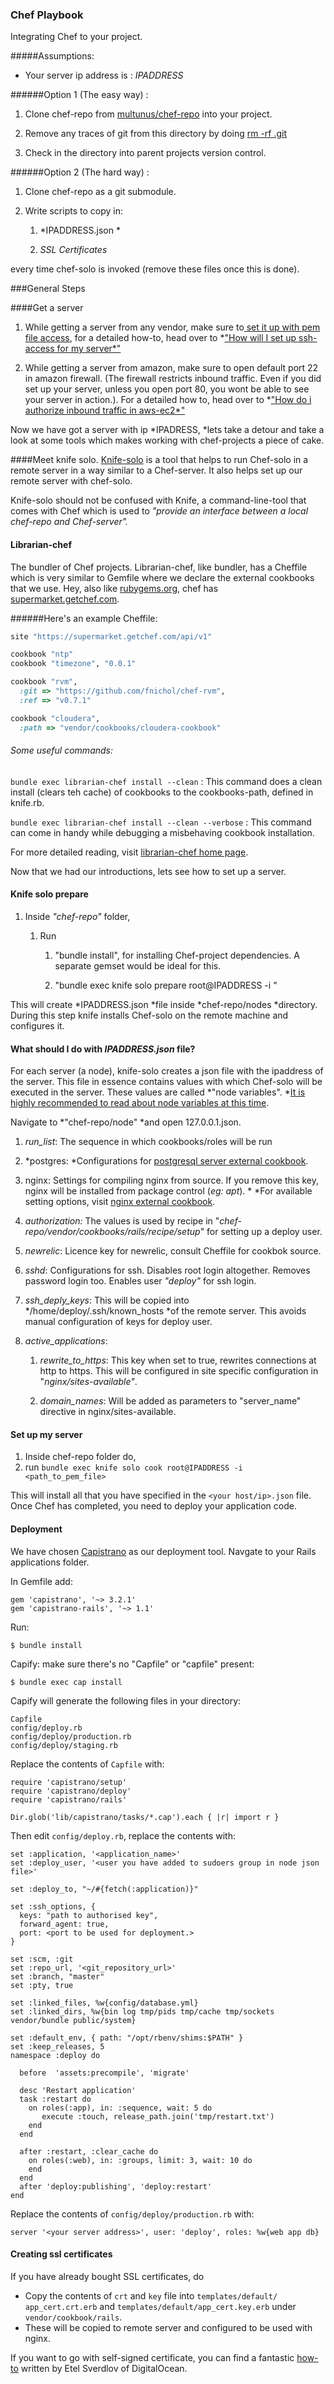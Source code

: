 ### Chef Playbook 


Integrating Chef to your project.

#####Assumptions:
* Your server ip address is : *IPADDRESS*

######Option 1 (The easy way) :

1. Clone chef-repo from [multunus/chef-repo](https://github.com/multunus/chef-repo) into your project.

2. Remove any traces of git from this directory by doing [rm -rf .git](http://stackoverflow.com/questions/3212459/is-there-a-command-to-undo-git-init)

3. Check in the directory into parent projects version control.

######Option 2 (The hard way) :

1. Clone chef-repo as a git submodule.

2. Write scripts to copy in:

    1. *IPADDRESS.json *

    2. *SSL Certificates*

every time chef-solo is invoked (remove these files once this is done).

###General Steps

####Get a server

1. While getting a server from any vendor, make sure to[ set it up with pem file access](http://serverfault.com/questions/546033/how-do-i-set-up-a-pem-login-for-my-servers), for a detailed how-to, head over to *["How will I set up ssh-access for my server*"](http://www.beginninglinux.com/home/server-administration/openssh-keys-certificates-authentication-pem-pub-crt)

2. While getting a server from amazon, make sure to open default port 22 in amazon firewall. (The firewall restricts inbound traffic. Even if you did set up your server, unless you open port 80, you wont be able to see your server in action.). For a detailed how to, head over to *["How do i authorize inbound traffic in aws-ec2*"](http://docs.aws.amazon.com/AWSEC2/latest/UserGuide/authorizing-access-to-an-instance.html)

Now we have got a server with ip *IPADRESS, *lets take a detour and take a look at some tools which makes working with chef-projects a piece of cake.

####Meet knife solo.
[Knife-solo](http://matschaffer.github.io/knife-solo/) is a tool that helps to run Chef-solo in a remote server in a way similar to a Chef-server. It also helps set up our remote server with chef-solo. 

Knife-solo should not be confused with Knife, a command-line-tool that comes with Chef which is used to *"provide an interface between a local chef-repo and Chef-server".*

#### Librarian-chef

The bundler of Chef projects. Librarian-chef, like bundler, has a Cheffile which is very similar to Gemfile where we declare the external cookbooks that we use. Hey, also like [rubygems.org](https://rubygems.org/), chef has [supermarket.getchef.com](https://supermarket.getchef.com/).

######Here's an example Cheffile: 

```ruby
site "https://supermarket.getchef.com/api/v1"   

cookbook "ntp"
cookbook "timezone", "0.0.1"

cookbook "rvm",
  :git => "https://github.com/fnichol/chef-rvm",
  :ref => "v0.7.1"

cookbook "cloudera",
  :path => "vendor/cookbooks/cloudera-cookbook"
```
###### Some useful commands:

`bundle exec librarian-chef install --clean` : This command does a clean install (clears teh cache) of cookbooks to the cookbooks-path, defined in knife.rb.

`bundle exec librarian-chef install --clean --verbose` : This command can come in handy while debugging a misbehaving cookbook installation.

For more detailed reading, visit  [librarian-chef home page](https://github.com/applicationsonline/librarian-chef).

Now that we had our introductions, lets see how to set up a server.

#### Knife solo prepare

1. Inside *"chef-repo"* folder, 
    1. Run 

        1. "bundle install", for installing Chef-project dependencies. A separate gemset would be ideal for this.

        2. "bundle exec knife solo prepare root@IPADDRESS -i <path to the pemfile for the server>"

           
This will create *IPADDRESS.json *file inside *chef-repo/nodes *directory. During this step knife installs Chef-solo on the remote machine and configures it.

#### What should I do with *IPADDRESS.json* file?

For each server (a node), knife-solo creates a json file with the ipaddress of the server. This file in essence contains values with which Chef-solo will be executed in the server. These values are called *"node variables". *[It is highly recommended to read about node variables at this time](https://docs.getchef.com/chef_overview_attributes.html).

Navigate to *"chef-repo/node" *and open 127.0.0.1.json.

1. *run_list*: The sequence in which cookbooks/roles will be run

2. *postgres: *Configurations for [postgresql server external cookbook](https://supermarket.getchef.com/cookbooks/postgresql).

3. nginx: Settings for compiling nginx from source. If you remove this key, nginx will be installed from package control (*eg: apt*). * *For available setting options, visit [nginx external cookbook](https://github.com/midhunkrishna/nginx).

4. *authorization:* The values is used by recipe in "*chef-repo/vendor/cookbooks/rails/recipe/setup*" for setting up a deploy user.

5. *newrelic*: Licence key for newrelic, consult Cheffile for cookbok source.

6. *sshd*: Configurations for ssh. Disables root login altogether. Removes password login too. Enables user *"deploy"* for ssh login.

7. *ssh_deply_keys*: This will be copied into */home/deploy/.ssh/known_hosts *of the remote server. This avoids manual configuration of keys for deploy user.

8. *active_applications*:

    1. *rewrite_to_https*: This key when set to true, rewrites connections at http to https. This will be configured in site specific configuration in "*nginx/sites-available"*.

    2. *domain_names*: Will be added as parameters to "server_name" directive in nginx/sites-available.

#### Set up my server

1. Inside chef-repo folder do,
  1. run `bundle exec knife solo cook root@IPADDRESS -i <path_to_pem_file>`

This will install all that you have specified in the `<your host/ip>.json` file. Once Chef has completed, you need to deploy your application code. 

#### Deployment

We have chosen [Capistrano](http://capistranorb.com/) as our deployment tool.
Navgate to your Rails applications folder.  
  
  In Gemfile add: 
```
gem 'capistrano', '~> 3.2.1'
gem 'capistrano-rails', '~> 1.1'
```
Run:
```
$ bundle install
```

Capify: make sure there's no "Capfile" or "capfile" present:

```
$ bundle exec cap install
```

Capify will generate the following files in your directory:  
```
Capfile
config/deploy.rb
config/deploy/production.rb
config/deploy/staging.rb
```

Replace the contents of `Capfile` with:

```
require 'capistrano/setup'
require 'capistrano/deploy'
require 'capistrano/rails'

Dir.glob('lib/capistrano/tasks/*.cap').each { |r| import r }
```

Then edit `config/deploy.rb`, replace the contents with:

```
set :application, '<application_name>'
set :deploy_user, '<user you have added to sudoers group in node json file>'

set :deploy_to, "~/#{fetch(:application)}"

set :ssh_options, {
  keys: "path to authorised key",
  forward_agent: true,
  port: <port to be used for deployment.>
}

set :scm, :git
set :repo_url, '<git_repository_url>'
set :branch, "master"
set :pty, true

set :linked_files, %w{config/database.yml}
set :linked_dirs, %w{bin log tmp/pids tmp/cache tmp/sockets vendor/bundle public/system}

set :default_env, { path: "/opt/rbenv/shims:$PATH" }
set :keep_releases, 5
namespace :deploy do

  before  'assets:precompile', 'migrate'

  desc 'Restart application'
  task :restart do
    on roles(:app), in: :sequence, wait: 5 do
       execute :touch, release_path.join('tmp/restart.txt')
    end
  end

  after :restart, :clear_cache do
    on roles(:web), in: :groups, limit: 3, wait: 10 do
    end
  end
  after 'deploy:publishing', 'deploy:restart'
end

```

Replace the contents of `config/deploy/production.rb` with:
```
server '<your server address>', user: 'deploy', roles: %w{web app db}
```
#### Creating ssl certificates
  
  If you have already bought SSL certificates, do 
*   Copy the contents of `crt` and `key` file into `templates/default/ app_cert.crt.erb` and  `templates/default/app_cert.key.erb` under `vendor/cookbook/rails`.
*   These will be copied to remote server and configured to be used with nginx.

If you want to go with self-signed certificate, you can find a fantastic [how-to](https://www.digitalocean.com/community/tutorials/how-to-create-a-ssl-certificate-on-nginx-for-ubuntu-12-04) written by Etel Sverdlov of DigitalOcean.
